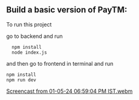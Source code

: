 
## Build a basic version of PayTM:

To run this project

go to backend
and run 

```
  npm install
  node index.js
```

and then go to frontend in terminal
and run

```
npm install
npm run dev

```


[Screencast from 01-05-24 06:59:04 PM IST.webm](https://github.com/Arunshaik2001/paytm/assets/50947867/8e971801-83a1-4ca2-8a59-42ebd003cf62)
